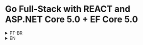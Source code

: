 # Go Full-Stack with REACT and ASP.NET Core 5.0 + EF Core 5.0

<details>
<summary>PT-BR</summary>
Seja muito bem-vindo à criação de uma Aplicação Web utilizando Tecnologia API RESTful com o ASP.NET Core 5 e Entity Framework Core 5 e como Front-End REACT.

*Utilizando Visual Studio Code*

- Veja nossos módulos do Curso:

REACT - Introdução

ASP.NET Core 5 - Introdução

EF Core - Integração

REACT - Axios e Layout

.NET Core 5 - Múltiplas Camadas

REACT - Organização e Rotas

Como dito acima, neste curso, você aprenderá a criar uma API RESTful com o ASP.NET Core, que é bem diferente de uma API da web normal. Você chegará lá aprendendo sobre os principais tópicos, como interagir corretamente com sua API usando os métodos HTTP corretos e códigos de status e métodos de segurança, validação, recursos comuns como modelagem de dados e suporte a HATEOAS e versionamento.

Aprenderá também a trabalhar com multi-camadas utilizando aplicação .net core no vs code, além é claro de aprender a trabalhar com Entity Framework Core nessas 3 camadas.

Por fim ou entre cada uma das ações criadas pelo lado do servidor, também criaremos do lado do cliente uma aplicação utilizando a Incrível Tecnologia REACT integrando assim, lado do Cliente e lado do Servidor. Também teremos a implementação do REDUX (Caso seja vontade dos Alunos), para deixar todos os alunos extremamente prontos para o mercado com essa tecnologia.

No final deste curso, você poderá criar uma API com nível 3 de maturidade, que é o nível mais alto possível para APIs.

Antes de começar, verifique se você já está familiarizado com o C# e html, css e Javascript, conhecimentos básicos de SQL também seria interessante.

Espero que você se junte a mim e estou ansioso para ajudá-lo em sua jornada de aprendizado aqui na UDEMY.

O que você aprenderá
Introdução ao ASP .NET Core 5
Introdução REACT
Implementar RESTful API
Características e Conceitos Essenciais .NET Core Web API
Introdução ao Entity Framework Core 5
Criar Backend e Frontend em várias Camadas
e Muito Mais!
Há algum requisito ou pré-requisito para o curso?
Conhecimento básico de html, css e javascript
Conhecimento básico em C#
Conhecimento básico de banco de dados
Conhecimento em POO
Computador Windows, Linux ou Mac
Para quem é este curso:
Que queiram a criar Web API para sistemas Web e Mobile utilizando .NET Core
Que queiram migrar um projeto em .NET Webforms, Razor MVC ou Web API 2.
Que queiram entender como rodar .NET Core sobre Mac, Windows ou Linux.
Que queiram entender como desenvolver sistemas em camadas com .NET Core com VS Code.
Que queiram aprender a trabalhar com REACT integrado à uma We Application .NET Core
</details>

<details>
<summary>EN</summary>

Welcome to the creation of a Web Application using RESTful API Technology with ASP.NET Core 5 and Entity Framework Core 5 and as Front-End REACT.

As stated above, in this course, you will learn how to create a RESTful API with ASP.NET Core, which is quite different from a normal web API. You'll get there by learning about key topics like how to properly interact with your API using the right HTTP methods and status codes and security methods, validation, common features like data modeling and HATEOAS and versioning support.

You will also learn to work with multi-layers using .net core application in vs code, and of course learn to work with Entity Framework Core in these 3 layers.

Finally, or between each of the actions created by the server side, we will also create an application on the client side using the Incredible REACT Technology, thus integrating the Client and Server sides. We will also have the implementation of REDUX (If the Students will), to make all students extremely ready for the market with this technology.

By the end of this course, you will be able to create an API with maturity level 3, which is the highest possible level for APIs.

Before starting, make sure you are already familiar with C# and html, css and Javascript, basic knowledge of SQL would also be interesting.

I hope you will join me and I look forward to helping you on your learning journey here at UDEMY.

O que você aprenderá
Introdução ao ASP .NET Core 5
Introdução REACT
Implementar RESTful API
Características e Conceitos Essenciais .NET Core Web API
Introdução ao Entity Framework Core 5
Criar Backend e Frontend em várias Camadas
e Muito Mais!
Há algum requisito ou pré-requisito para o curso?
Conhecimento básico de html, css e javascript
Conhecimento básico em C#
Conhecimento básico de banco de dados
Conhecimento em POO
Computador Windows, Linux ou Mac
</details>